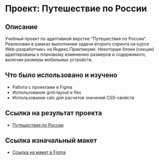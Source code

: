 # Проект: Путешествие по России

## Описание

Учебный проект по адаптивной верстке "Путешествия по России". Реализован в рамках выполнения задачи второго спринта на курсе Web-разработчик+ на Яндекс.Практикуме.
Некоторые блоки (секции) адаптированы к плановому изменению размеров и содержимого, включая размеры мобильных устройств.

## Что было использовано и изучено
* Работа с проектами в Figma
* Использование grid-layout и flex
* Использование calc для расчетов значений CSS-свойств

## Ссылка на результат проекта
* [Путешествия по России](https://fedbka.github.io/russian-travel/index.html)
## Ссылка изначальный макет

* [Ссылка на макет в Figma](https://www.figma.com/file/5S2WSbEFL6awjVWJ0NWL8Q/Sprint-3_-Russia-_-desktop-mobile?node-id=28503%3A0)